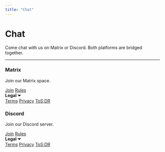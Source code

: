 ```yaml
---
title: "Chat"
---
```


# Chat
Come chat with us on Matrix or Discord. Both platforms are bridged together.

- - -

<div class="container">
  <div class="row">
    <div class="col">
      <div class="card margin-bottom--sm">
        <div class="card__header">
          <h3 class="text--matrix">Matrix</h3>
        </div>
        <div class="card__body">
          <p class="text--matrix">Join our Matrix space.</p>
        </div>
        <div class="card__footer">
          <div class="button-group button-group--block">
            <a class="button button--primary button--matrix" href="/matrix" target="_blank">Join</a>
            <a class="button button--primary button--matrix" href="/rules/matrix">Rules</a>
            <div class="button button--primary button--matrix dropdown dropdown--hoverable">
              <b>Legal ⏷</b>
              <div class="dropdown__menu">
                <a class="dropdown__link" href="https://matrix.org/legal/terms-and-conditions">Terms</a>
                <a class="dropdown__link" href="https://matrix.org/legal/privacy-notice">Privacy</a>
                <a class="dropdown__link" href="https://tosdr.org/en/service/2455">ToS;DR</a>
              </div>
            </div>
          </div>
        </div>
      </div>
    </div>
    <div class="col">
      <div class="card margin-bottom--sm">
        <div class="card__header">
          <h3 class="text--discord">Discord</h3>
        </div>
        <div class="card__body">
          <p class="text--discord">Join our Discord server.</p>
        </div>
        <div class="card__footer">
          <div class="button-group button-group--block">
            <a class="button button--primary button--discord" href="/discord" target="_blank">Join</a>
            <a class="button button--primary button--discord" href="/rules/discord">Rules</a>
            <div class="button button--primary button--discord dropdown dropdown--hoverable">
              <b>Legal ⏷</b>
              <div class="dropdown__menu">
                <a class="dropdown__link" href="https://discord.com/terms">Terms</a>
                <a class="dropdown__link" href="https://discord.com/privacy">Privacy</a>
                <a class="dropdown__link" href="https://tosdr.org/en/service/536">ToS;DR</a>
              </div>
            </div>
          </div>
        </div>
      </div>
    </div>
  </div>
</div>
